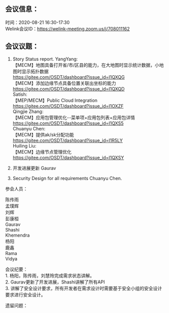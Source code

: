 会议信息：
------------

时间：2020-08-21 16:30-17:30  
Welink会议ID：https://welink-meeting.zoom.us/j/708011162


会议议题：
------------

1. Story Status report.
YangYang:  
【MECM】地图具备打开省/市/区县的能力，在大地图时显示统计数据，小地图时显示拓扑数据  
https://gitee.com/OSDT/dashboard?issue_id=I1QXQG      
【MECM】添加边缘节点具备位置关联出坐标的能力  
https://gitee.com/OSDT/dashboard?issue_id=I1QXQD  
Satish:  
【MEP/MECM】Public Cloud Integration  
https://gitee.com/OSDT/dashboard?issue_id=I1OXZF    
Qingjie Zhang:  
【MECM】应用包管理优化--菜单项+应用包列表+应用包详情  
https://gitee.com/OSDT/dashboard?issue_id=I1QXS5  
Chuanyu Chen:  
【MECM】提供ak/sk分配功能  
https://gitee.com/OSDT/dashboard?issue_id=I1R5LY  
Huiling Liu:  
【MECM】边缘节点管理优化  
https://gitee.com/OSDT/dashboard?issue_id=I1QXSY  
  
2. 开发进展更新 Gaurav    
3. Security Design for all requirements  Chuanyu Chen.


参会人员：  

陈传雨  
孟璞辉  
刘辉  
彭康桓  
Gaurav  
Shashi  
Khemendra  
杨阳  
鹿鑫  
Rama  
Vidya  

会议纪要：  
    1. 杨阳，陈传雨，刘慧玲完成需求状态讲解。  
    2. Gaurav更新了开发进展，Shashi讲解了所有API  
    3. 讲解了安全设计要求，所有开发者在需求设计时需要基于安全小组的安全设计要求进行安全设计。

遗留问题：  


